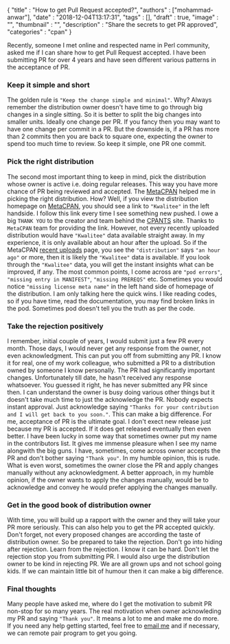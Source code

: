 
  {
    "title"       : "How to get Pull Request accepted?",
    "authors"     : ["mohammad-anwar"],
    "date"        : "2018-12-04T13:17:31",
    "tags"        : [],
    "draft"       : true,
    "image"       : "",
    "thumbnail"   : "",
    "description" : "Share the secrets to get PR approved",
    "categories"  : "cpan"
  }

Recently, someone I met online and respected name in Perl community, asked me if I can share how to get Pull Request accepted. I have been submitting PR for over 4 years and have seen different various patterns in the acceptance of PR.

### Keep it simple and short
The golden rule is `"Keep the change simple and minimal"`. Why? Always remember the distribution owner doesn't have time to go through big changes in a single sitting. So it is better to split the big changes into smaller units. Ideally one change per PR. If you fancy then you may want to have one change per commit in a PR. But the downside is, if a PR has more than 2 commits then you are back to square one, expecting the owner to spend too much time to review. So keep it simple, one PR one commit. 

### Pick the right distribution
The second most important thing to keep in mind, pick the distribution whose owner is active i.e. doing regular releases. This way you have more chance of PR being reviewed and accepted. The [MetaCPAN](https://metacpan.org/) helped me in picking the right distribution. How? Well, if you view the distribution homepage on [MetaCPAN](https://metacpan.org/recent?size=500), you should see a link to `"Kwalitee"` in the left handside. I follow this link every time I see something new pushed. I owe a big `THANK YOU` to the creator and team behind the [CPANTS](https://cpants.cpanauthors.org/) site. Thanks to `MetaCPAN` team for providing the link. However, not every recently uploaded distribution would have `"Kwalitee"` data available straight away. In my experience, it is only available about an hour after the upload. So if the MetaCPAN [recent uploads](https://metacpan.org/recent?size=500) page, you see the `"distribution"` says `"an hour ago"` or more, then it is likely the `"Kwalitee"` data is available. If you look through the `"Kwalitee"` data, you will get the instant insights what can be improved, if any. The most common points, I come across are `"pod errors"`, `"missing entry in MANIFEST"`, `"missing PREREQS"` etc. Sometimes you would notice `"missing license meta name"` in the left hand side of homepage of the distribution. I am only talking here the quick wins. I like reading codes, so if you have time, read the documentation, you may find broken links in the pod. Sometimes pod doesn't tell you the truth as per the code.

### Take the rejection positively
I remember, initial couple of years, I would submit just a few PR every month. Those days, I would never get any response from the owner, not even acknowledgment. This can put you off from submitting any PR. I know it for real, one of my work colleague, who submitted a PR to a distribution owned by someone I know personally. The PR had significantly important changes. Unfortunately till date, he hasn't received any response whatsoever. You guessed it right, he has never submitted any PR since then. I can understand the owner is busy doing various other things but it doesn't take much time to just the acknowledge the PR. Nobody expects instant approval. Just acknowledge saying `"Thanks for your contribution and I will get back to you soon."`. This can make a big difference. For me, acceptance of PR is the ultimate goal. I don't exect new release just because my PR is accepted. If it does get released eventually then even better. I have been lucky in some way that sometimes owner put my name in the contributors list. It gives me immense pleasure when I see my name alongwith the big guns. I have, sometimes, come across owner accepts the PR and don't bother saying `"Thank you"`. In my humble opinion, this is rude. What is even worst, sometimes the owner close the PR and apply changes manually without any acknowledgment. A better approach, in my humble opinion, if the owner wants to apply the changes manually, would be to acknowledge and convey he would prefer applying the changes manually.

### Get in the good book of distribution owner
With time, you will build up a rapport with the owner and they will take your PR more seriously. This can also help you to get the PR accepted quickly. Don't forget, not every proposed changes are according the taste of distribution owner. So be prepared to take the rejection. Don't go into hiding after rejection. Learn from the rejection. I know it can be hard. Don't let the rejection stop you from submitting PR. I would also urge the distribution owner to be kind in rejecting PR. We are all grown ups and not school going kids. If we can maintain little bit of humour then it can make a big difference.

### Final thoughts
Many people have asked me, where do I get the motivation to submit PR non-stop for so many years. The real motivation when owner acknowleding my PR and saying `"Thank you"`. It means a lot to me and make me do more. If you need any help getting started, feel free to [email me](mailto:mohammad.anwar@yahoo.com) and if necessary, we can remote pair program to get you going.

